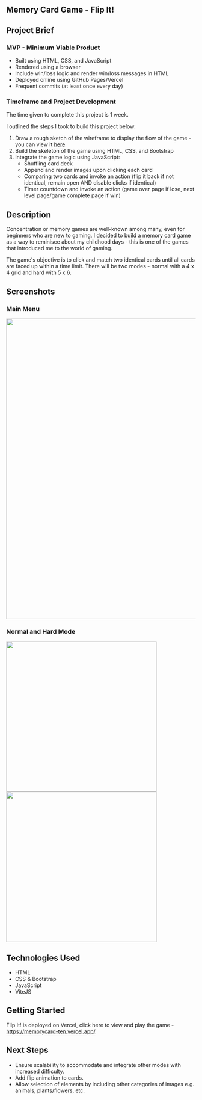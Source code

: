 ## Memory Card Game - Flip It!

## Project Brief

### MVP - Minimum Viable Product

<ul>
  <li>Built using HTML, CSS, and JavaScript</li>
  <li>Rendered using a browser</li>
  <li>Include win/loss logic and render win/loss messages in HTML</li>
  <li>Deployed online using GitHub Pages/Vercel</li>
  <li>Frequent commits (at least once every day)</li>
</ul>

### Timeframe and Project Development
The time given to complete this project is 1 week.<br />

I outlined the steps I took to build this project below:
1. Draw a rough sketch of the wireframe to display the flow of the game - you can view it <a href="https://www.figma.com/file/pAYLwdUUbU9GbX8jzC97Gh/Memory-Card-Game-(Project-1)?type=design&node-id=0%3A1&mode=design&t=xMCBTFMv7KVi3MKj-1">here</a>
2. Build the skeleton of the game using HTML, CSS, and Bootstrap
3. Integrate the game logic using JavaScript:
   - Shuffling card deck
   - Append and render images upon clicking each card
   - Comparing two cards and invoke an action (flip it back if not identical, remain open AND disable clicks if identical)
   - Timer countdown and invoke an action (game over page if lose, next level page/game complete page if win)

## Description

Concentration or memory games are well-known among many, even for beginners who are new to gaming. I decided to build a memory card game as a way to reminisce about my childhood days - this is one of the games that introduced me to the world of gaming.

The game's objective is to click and match two identical cards until all cards are faced up within a time limit. There will be two modes - normal with a 4 x 4 grid and hard with 5 x 6.

## Screenshots

### Main Menu
<img src="https://github.com/evangelenesiyin/memorycard/assets/108106809/1f5c2add-9348-4973-9e6c-a0150fd6a50b" width="800" />

### Normal and Hard Mode

<img src="https://github.com/evangelenesiyin/memorycard/assets/108106809/b277d484-942a-4f2a-ac3f-26c579c3ed51" width="400" />
<img src="https://github.com/evangelenesiyin/memorycard/assets/108106809/7bffeb36-2eee-45bb-afd7-144e9f7c4e62" width="400" />

## Technologies Used

<ul>
  <li>HTML</li>
  <li>CSS & Bootstrap</li>
  <li>JavaScript</li>
  <li>ViteJS</li>
</ul>

## Getting Started

Flip It! is deployed on Vercel, click here to view and play the game - https://memorycard-ten.vercel.app/

## Next Steps

<ul>
  <li>Ensure scalability to accommodate and integrate other modes with increased difficulty.</li>
  <li>Add flip animation to cards.</li>
  <li>Allow selection of elements by including other categories of images e.g. animals, plants/flowers, etc.</li>
</ul>
